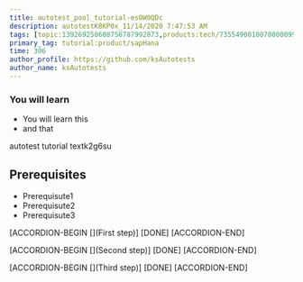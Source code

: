 ```yaml
---
title: autotest_pool_tutorial-es0W0QDc
description: autotestK8KP0x_11/14/2020 7:47:53 AM
tags: [topic:139269250608756787992873,products:tech/73554900100700000996,tutorial:experience/advanced]
primary_tag: tutorial:product/sapHana
time: 306
author_profile: https://github.com/ksAutotests
author_name: ksAutotests
---
```

### You will learn
- You will learn this
- and that

autotest tutorial textk2g6su

## Prerequisites
- Prerequisute1
- Prerequisute2
- Prerequisute3

[ACCORDION-BEGIN [](First step)]
[DONE]
[ACCORDION-END]

[ACCORDION-BEGIN [](Second step)]
[DONE]
[ACCORDION-END]

[ACCORDION-BEGIN [](Third step)]
[DONE]
[ACCORDION-END]

